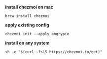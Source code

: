 **install chezmoi on mac**

	brew install chezmoi

**apply existing config**

	chezmoi init --apply angrypie

**install on any system**

	sh -c "$(curl -fsLS https://chezmoi.io/get)"

